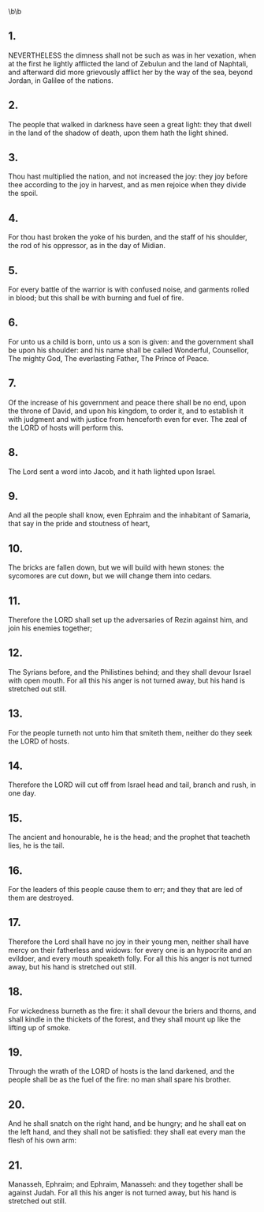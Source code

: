 \b\b
## 1.
NEVERTHELESS the dimness shall not be such as was in her vexation, when at the first he lightly afflicted the land of Zebulun and the land of Naphtali, and afterward did more grievously afflict her by the way of the sea, beyond Jordan, in Galilee of the nations.
## 2.
The people that walked in darkness have seen a great light: they that dwell in the land of the shadow of death, upon them hath the light shined.
## 3.
Thou hast multiplied the nation, and not increased the joy: they joy before thee according to the joy in harvest, and as men rejoice when they divide the spoil.
## 4.
For thou hast broken the yoke of his burden, and the staff of his shoulder, the rod of his oppressor, as in the day of Midian.
## 5.
For every battle of the warrior is with confused noise, and garments rolled in blood; but this shall be with burning and fuel of fire.
## 6.
For unto us a child is born, unto us a son is given: and the government shall be upon his shoulder: and his name shall be called Wonderful, Counsellor, The mighty God, The everlasting Father, The Prince of Peace.
## 7.
Of the increase of his government and peace there shall be no end, upon the throne of David, and upon his kingdom, to order it, and to establish it with judgment and with justice from henceforth even for ever.  The zeal of the LORD of hosts will perform this.
## 8.
The Lord sent a word into Jacob, and it hath lighted upon Israel.
## 9.
And all the people shall know, even Ephraim and the inhabitant of Samaria, that say in the pride and stoutness of heart,
## 10.
The bricks are fallen down, but we will build with hewn stones: the sycomores are cut down, but we will change them into cedars.
## 11.
Therefore the LORD shall set up the adversaries of Rezin against him, and join his enemies together;
## 12.
The Syrians before, and the Philistines behind; and they shall devour Israel with open mouth.  For all this his anger is not turned away, but his hand is stretched out still.
## 13.
For the people turneth not unto him that smiteth them, neither do they seek the LORD of hosts.
## 14.
Therefore the LORD will cut off from Israel head and tail, branch and rush, in one day.
## 15.
The ancient and honourable, he is the head; and the prophet that teacheth lies, he is the tail.
## 16.
For the leaders of this people cause them to err; and they that are led of them are destroyed.
## 17.
Therefore the Lord shall have no joy in their young men, neither shall have mercy on their fatherless and widows: for every one is an hypocrite and an evildoer, and every mouth speaketh folly.  For all this his anger is not turned away, but his hand is stretched out still.
## 18.
For wickedness burneth as the fire: it shall devour the briers and thorns, and shall kindle in the thickets of the forest, and they shall mount up like the lifting up of smoke.
## 19.
Through the wrath of the LORD of hosts is the land darkened, and the people shall be as the fuel of the fire: no man shall spare his brother.
## 20.
And he shall snatch on the right hand, and be hungry; and he shall eat on the left hand, and they shall not be satisfied: they shall eat every man the flesh of his own arm:
## 21.
Manasseh, Ephraim; and Ephraim, Manasseh: and they together shall be against Judah.  For all this his anger is not turned away, but his hand is stretched out still.
